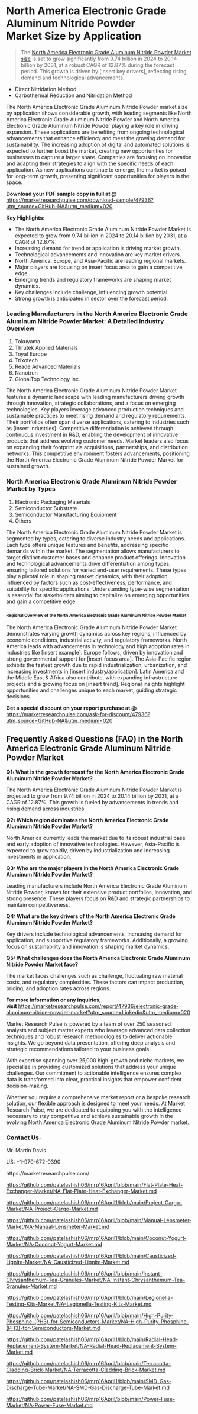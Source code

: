 <h1>North America Electronic Grade Aluminum Nitride Powder Market&nbsp;Size by Application</h1><blockquote><p>The <a href="https://marketresearchpulse.com/download-sample/47936?utm_source=GitHub-NA&amp;utm_medium=020">North America Electronic Grade Aluminum Nitride Powder Market size</a> is set to grow significantly from 9.74 billion in 2024 to 20.14 billion by 2031, at a robust CAGR of 12.87% during the forecast period. This growth is driven by [insert key drivers], reflecting rising demand and technological advancements.</p></blockquote><ul><li>Direct Nitridation Method<li> Carbothermal Reduction and Nitridation Method</li></ul><p>The North America Electronic Grade Aluminum Nitride Powder market size by application shows considerable growth, with leading segments like North America Electronic Grade Aluminum Nitride Powder and North America Electronic Grade Aluminum Nitride Powder playing a key role in driving expansion. These applications are benefiting from ongoing technological advancements that enhance efficiency and meet the growing demand for sustainability. The increasing adoption of digital and automated solutions is expected to further boost the market, creating new opportunities for businesses to capture a larger share. Companies are focusing on innovation and adapting their strategies to align with the specific needs of each application. As new applications continue to emerge, the market is poised for long-term growth, presenting significant opportunities for players in the space.</p><p><strong>Download your PDF sample copy in full at @ </strong><a href="https://marketresearchpulse.com/download-sample/47936?utm_source=GitHub-NA&amp;utm_medium=020">https://marketresearchpulse.com/download-sample/47936?utm_source=GitHub-NA&amp;utm_medium=020</a></p><p><strong>Key Highlights: </strong></p><ul><li>The North America Electronic Grade Aluminum Nitride Powder Market is expected to grow from 9.74 billion in 2024 to 20.14 billion by 2031, at a CAGR of 12.87%.</li><li>Increasing demand for trend or application is driving market growth.</li><li>Technological advancements and innovation are key market drivers.</li><li>North America, Europe, and Asia-Pacific are leading regional markets.</li><li>Major players are focusing on insert focus area to gain a competitive edge.</li><li>Emerging trends and regulatory frameworks are shaping market dynamics.</li><li>Key challenges include challenge, influencing growth potential.</li><li>Strong growth is anticipated in sector over the forecast period.</li></ul><h3>Leading Manufacturers in the North America Electronic Grade Aluminum Nitride Powder Market: A Detailed Industry Overview</h3><ol><li>Tokuyama</li><li>Thrutek Applied Materials</li><li>Toyal Europe</li><li>Trixotech</li><li>Reade Advanced Materials</li><li>Nanotrun</li><li>GlobalTop Technology Inc.</li></ol><div class="flex max-w-full flex-col flex-grow"><div class="min-h-8 text-message flex w-full flex-col items-end gap-2 whitespace-normal break-words [.text-message+&amp;]:mt-5" dir="auto" data-message-author-role="assistant" data-message-id="fd8432e4-4910-450d-b182-61b7bfb0a01f" data-message-model-slug="gpt-4o"><div class="flex w-full flex-col gap-1 empty:hidden first:pt-[3px]"><div class="markdown prose w-full break-words dark:prose-invert light"><p>The North America Electronic Grade Aluminum Nitride Powder Market features a dynamic landscape with leading manufacturers driving growth through innovation, strategic collaborations, and a focus on emerging technologies. Key players leverage advanced production techniques and sustainable practices to meet rising demand and regulatory requirements. Their portfolios often span diverse applications, catering to industries such as [insert industries]. Competitive differentiation is achieved through continuous investment in R&amp;D, enabling the development of innovative products that address evolving customer needs. Market leaders also focus on expanding their footprint via acquisitions, partnerships, and distribution networks. This competitive environment fosters advancements, positioning the North America Electronic Grade Aluminum Nitride Powder Market for sustained growth.</p></div></div></div></div><h3>North America Electronic Grade Aluminum Nitride Powder Market by Types</h3><ol><li>Electronic Packaging Materials<li> Semiconductor Substrate<li> Semiconductor Manufacturing Equipment<li> Others</li></ol><div class="flex max-w-full flex-col flex-grow"><div class="min-h-8 text-message flex w-full flex-col items-end gap-2 whitespace-normal break-words [.text-message+&amp;]:mt-5" dir="auto" data-message-author-role="assistant" data-message-id="084470be-0bb7-4664-bddf-5156b4f41249" data-message-model-slug="gpt-4o-mini"><div class="flex w-full flex-col gap-1 empty:hidden first:pt-[3px]"><div class="markdown prose w-full break-words dark:prose-invert light"><p>The North America Electronic Grade Aluminum Nitride Powder Market is segmented by types, catering to diverse industry needs and applications. Each type offers unique features and benefits, addressing specific demands within the market. The segmentation allows manufacturers to target distinct customer bases and enhance product offerings. Innovation and technological advancements drive differentiation among types, ensuring tailored solutions for varied end-user requirements. These types play a pivotal role in shaping market dynamics, with their adoption influenced by factors such as cost-effectiveness, performance, and suitability for specific applications. Understanding type-wise segmentation is essential for stakeholders aiming to capitalize on emerging opportunities and gain a competitive edge.</p></div></div></div></div><h3><span style="font-size: 11px;">Regional Overview of the North America Electronic Grade Aluminum Nitride Powder Market</span></h3><div class="flex max-w-full flex-col flex-grow"><div class="min-h-8 text-message flex w-full flex-col items-end gap-2 whitespace-normal break-words [.text-message+&amp;]:mt-5" dir="auto" data-message-author-role="assistant" data-message-id="e9038762-ce64-4e30-91c9-9bd413514231" data-message-model-slug="gpt-4o-mini"><div class="flex w-full flex-col gap-1 empty:hidden first:pt-[3px]"><div class="markdown prose w-full break-words dark:prose-invert light"><p>The North America Electronic Grade Aluminum Nitride Powder Market demonstrates varying growth dynamics across key regions, influenced by economic conditions, industrial activity, and regulatory frameworks. North America leads with advancements in technology and high adoption rates in industries like [insert example]. Europe follows, driven by innovation and strong governmental support for [insert focus area]. The Asia-Pacific region exhibits the fastest growth due to rapid industrialization, urbanization, and increasing investments in [insert industry/application]. Latin America and the Middle East &amp; Africa also contribute, with expanding infrastructure projects and a growing focus on [insert trend]. Regional insights highlight opportunities and challenges unique to each market, guiding strategic decisions.</p></div></div></div></div><p><strong>Get a special discount on your report purchase at @ </strong><a href="https://marketresearchpulse.com/ask-for-discount/47936?utm_source=GitHub-NA&amp;utm_medium=020">https://marketresearchpulse.com/ask-for-discount/47936?utm_source=GitHub-NA&amp;utm_medium=020</a></p><h2>Frequently Asked Questions (FAQ) in the North America Electronic Grade Aluminum Nitride Powder Market</h2><p><strong>Q1: What is the growth forecast for the North America Electronic Grade Aluminum Nitride Powder Market?</strong></p><p>The North America Electronic Grade Aluminum Nitride Powder Market is projected to grow from 9.74 billion in 2024 to 20.14 billion by 2031, at a CAGR of 12.87%. This growth is fueled by advancements in trends and rising demand across industries.</p><p><strong>Q2: Which region dominates the North America Electronic Grade Aluminum Nitride Powder Market?</strong></p><p>North America currently leads the market due to its robust industrial base and early adoption of innovative technologies. However, Asia-Pacific is expected to grow rapidly, driven by industrialization and increasing investments in application.</p><p><strong>Q3: Who are the major players in the North America Electronic Grade Aluminum Nitride Powder Market?</strong></p><p>Leading manufacturers include North America Electronic Grade Aluminum Nitride Powder, known for their extensive product portfolios, innovation, and strong presence. These players focus on R&amp;D and strategic partnerships to maintain competitiveness.</p><p><strong>Q4: What are the key drivers of the North America Electronic Grade Aluminum Nitride Powder Market?</strong></p><p>Key drivers include technological advancements, increasing demand for application, and supportive regulatory frameworks. Additionally, a growing focus on sustainability and innovation is shaping market dynamics.</p><p><strong>Q5: What challenges does the North America Electronic Grade Aluminum Nitride Powder Market face?</strong></p><p>The market faces challenges such as challenge, fluctuating raw material costs, and regulatory complexities. These factors can impact production, pricing, and adoption rates across regions.</p><p><strong>For more information or any inquiries, visit&nbsp;</strong><a href="https://marketresearchpulse.com/report/47936/electronic-grade-aluminum-nitride-powder-market?utm_source=Linkedin&utm_medium=020">https://marketresearchpulse.com/report/47936/electronic-grade-aluminum-nitride-powder-market?utm_source=Linkedin&utm_medium=020</a></p><p>Market Research Pulse is powered by a team of over 250 seasoned analysts and subject matter experts who leverage advanced data collection techniques and robust research methodologies to deliver actionable insights. We go beyond data presentation, offering deep analysis and strategic recommendations tailored to your business goals.</p><p>With expertise spanning over 25,000 high-growth and niche markets, we specialize in providing customized solutions that address your unique challenges. Our commitment to actionable intelligence ensures complex data is transformed into clear, practical insights that empower confident decision-making.</p><p>Whether you require a comprehensive market report or a bespoke research solution, our flexible approach is designed to meet your needs. At Market Research Pulse, we are dedicated to equipping you with the intelligence necessary to stay competitive and achieve sustainable growth in the evolving North America Electronic Grade Aluminum Nitride Powder market.</p><h3><strong>Contact Us-</strong></h3><p>Mr. Martin Davis</p><p>US: +1-970-672-0390</p><p>https://marketresearchpulse.com/</p><p><a href="https://github.com/patelashish06/mrp16April/blob/main/Flat-Plate-Heat-Exchanger-Market/NA-Flat-Plate-Heat-Exchanger-Market.md">https://github.com/patelashish06/mrp16April/blob/main/Flat-Plate-Heat-Exchanger-Market/NA-Flat-Plate-Heat-Exchanger-Market.md</a></p><p><a href="https://github.com/patelashish06/mrp16April1/blob/main/Project-Cargo-Market/NA-Project-Cargo-Market.md">https://github.com/patelashish06/mrp16April1/blob/main/Project-Cargo-Market/NA-Project-Cargo-Market.md</a></p><p><a href="https://github.com/patelashish06/mrp16April/blob/main/Manual-Lensmeter-Market/NA-Manual-Lensmeter-Market.md">https://github.com/patelashish06/mrp16April/blob/main/Manual-Lensmeter-Market/NA-Manual-Lensmeter-Market.md</a></p><p><a href="https://github.com/patelashish06/mrp16April1/blob/main/Coconut-Yogurt-Market/NA-Coconut-Yogurt-Market.md">https://github.com/patelashish06/mrp16April1/blob/main/Coconut-Yogurt-Market/NA-Coconut-Yogurt-Market.md</a></p><p><a href="https://github.com/patelashish06/mrp16April1/blob/main/Causticized-Lignite-Market/NA-Causticized-Lignite-Market.md">https://github.com/patelashish06/mrp16April1/blob/main/Causticized-Lignite-Market/NA-Causticized-Lignite-Market.md</a></p><p><a href="https://github.com/patelashish06/mrp16April/blob/main/Instant-Chrysanthemum-Tea-Granules-Market/NA-Instant-Chrysanthemum-Tea-Granules-Market.md">https://github.com/patelashish06/mrp16April/blob/main/Instant-Chrysanthemum-Tea-Granules-Market/NA-Instant-Chrysanthemum-Tea-Granules-Market.md</a></p><p><a href="https://github.com/patelashish06/mrp16April1/blob/main/Legionella-Testing-Kits-Market/NA-Legionella-Testing-Kits-Market.md">https://github.com/patelashish06/mrp16April1/blob/main/Legionella-Testing-Kits-Market/NA-Legionella-Testing-Kits-Market.md</a></p><p><a href="https://github.com/patelashish06/mrp16April/blob/main/High-Purity-Phosphine-(PH3)-for-Semiconductors-Market/NA-High-Purity-Phosphine-(PH3)-for-Semiconductors-Market.md">https://github.com/patelashish06/mrp16April/blob/main/High-Purity-Phosphine-(PH3)-for-Semiconductors-Market/NA-High-Purity-Phosphine-(PH3)-for-Semiconductors-Market.md</a></p><p><a href="https://github.com/patelashish06/mrp16April1/blob/main/Radial-Head-Replacement-System-Market/NA-Radial-Head-Replacement-System-Market.md">https://github.com/patelashish06/mrp16April1/blob/main/Radial-Head-Replacement-System-Market/NA-Radial-Head-Replacement-System-Market.md</a></p><p><a href="https://github.com/patelashish06/mrp16April/blob/main/Terracotta-Cladding-Brick-Market/NA-Terracotta-Cladding-Brick-Market.md">https://github.com/patelashish06/mrp16April/blob/main/Terracotta-Cladding-Brick-Market/NA-Terracotta-Cladding-Brick-Market.md</a></p><p><a href="https://github.com/patelashish06/mrp16April1/blob/main/SMD-Gas-Discharge-Tube-Market/NA-SMD-Gas-Discharge-Tube-Market.md">https://github.com/patelashish06/mrp16April1/blob/main/SMD-Gas-Discharge-Tube-Market/NA-SMD-Gas-Discharge-Tube-Market.md</a></p><p><a href="https://github.com/patelashish06/mrp16April/blob/main/Power-Fuse-Market/NA-Power-Fuse-Market.md">https://github.com/patelashish06/mrp16April/blob/main/Power-Fuse-Market/NA-Power-Fuse-Market.md</a></p>